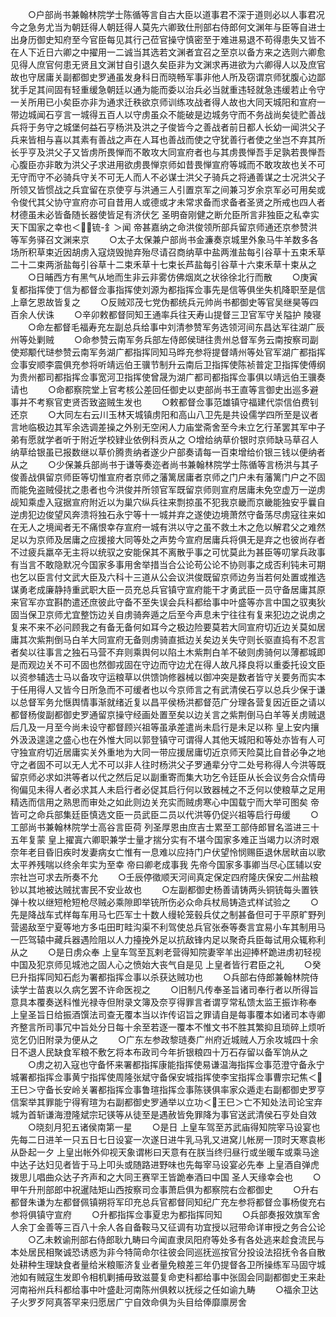 <!-- { "loadSidebar": true } -->
　　○户部尚书兼翰林院学士陈循等言自古大臣以道事君不深于道则必以人事君况今之急务尤当为朝廷得人朝廷得人莫先六卿致仕刑部右侍郎何文渊年与臣等自进士出身历御史知府至今官臣每见其行己莅官操守慎密至于难进易退不苟得患失又皆不在人下近日六卿之中擢用一二诚当其选若文渊者宜召之至京以备方来之选则六卿愈见得人庶官何患无贤且文渊甘自引退久矣臣非为文渊求再进欲为六卿得人以及庶官故也守居庸关副都御史罗通虽发身科日而晓畅军事非他人所及窃谓京师犹腹心边鄙犹手足其间固有轻重缓急朝廷以通为能而委以治兵必当就重违轻就急违缓若止令守一关所用已小矣臣亦非为通求迁秩欲京师训练攻战者得人故也大同天城阳和宣府一带边城闻石亨言一城得五百人以守虏虽众不能破是边城务守而不务战尚矣徒贮善战兵将于务守之城堡何益石亨杨洪及洪之子俊皆今之善战者前日都人长幼一闻洪父子兵来皆相与喜以其素有善战之声在人耳也善战而使之守犹善行者使之坐岂不弃其所长乎亨及洪父子又皆虏所畏惮而不敢攻大同宣府者也与其虏畏惮吾手足孰若畏惮吾心腹臣亦非敢为洪父子求进用欲虏畏惮京师如昔畏惮宣府等城而不敢攻故也关不可无守而守不必骑兵守关不可无人而人不必谋士洪父子骑兵之将通善谋之士况洪父子所领又皆惯战之兵宜留在京使亨与洪通三人引置京军之间兼习岁余京军必可用矣或令俊代其父协守宣府亦可自昔用人或德或才未常求备而求备者圣贤之所戒也四人者材德虽未必皆备随长器使皆足有济伏乞  圣明奋刚健之断允臣所言非独臣之私幸实天下国家之幸也＜锍-釒＞闻  帝甚嘉纳之命洪俊领所部兵留京师通还京参赞洪等军务驿召文渊来京
　　○太子太保兼户部尚书金濂奏京城里外象马牛羊数多各场所积草束近因胡虏入寇烧毁抛弃殆尽请召商纳草中盐两淮盐每引谷草十五束禾草二十二束两浙盐每引谷草十二束禾草十七束长芦盐每引谷草十六束禾草十束从之
　　○日晡西方有黑气从地而生非云非雾仿佛烟岚之状徐徐北行而散
　　○庚寅复都指挥使丁信为都督佥事指挥使刘源为都指挥佥事先是信等俱坐失机降职至是信上章乞恩故皆复之
　　○反贼邓茂七党伪都统兵元帅尚书都御史等官吴继昊等四百余人伏诛
　　○辛卯敕都督同知王通率兵往天寿山提督三卫官军守关隘护  陵寝
　　○命左都督毛福寿充左副总兵给事中刘清参赞军务选领河间东昌达军往湖广辰州等处剿贼
　　○命参赞云南军务兵部左侍郎侯琎往贵州总督军务云南按察司副使郑颙代琎参赞云南军务湖广都指挥同知马晔充参将提督靖州等处官军湖广都指挥佥事安顺李震俱充参将听靖远伯王骥节制升云南后卫指挥使陈祯普定卫指挥使傅纲为贵州都司都指挥佥事宽河卫指挥使曾晟为湖广都司都指挥佥事俱以靖远伯王骥奏请也
　　○命都察院堂上官考核公差回任御史以吏部尚书王直等言御史出巡多避事并不考察官吏贤否致盗贼生发也
　　○敕都督佥事范雄镇守福建代崇信伯费钊还京
　　○大同左右云川玉林天城镇虏阳和高山八卫先是共设儒学四所至是议者言地临极边其军余选调差操之外别无空闲人力庙堂斋舍至今未立乞行革罢其军中子弟有愿就学者听于附近学校肄业依例科贡从之
○增给纳草价银时京师缺马草召人纳草给银虽已报数继以草价腾贵纳者遂少户部奏请每一百束增给价银三钱以便纳者从之
　　○少保兼兵部尚书于谦等奏迩者尚书兼翰林院学士陈循等言杨洪与其子俊善战俱留京师臣等切惟宣府者京师之藩篱居庸者京师之门户未有藩篱门户之不固而能免盗贼侵扰之患者也今洪俊并所领官军既留京师则宣府居庸未免空虚万一逆虏觇知乘虚入寇据宣府附近以为巢穴纵兵往来剽掠虽不犯我京畿而京畿能独安乎曩自逆虏犯边俊望风奔溃将独石永宁等十一城并弃之遂使边境萧然守备荡尽虏寇往来如在无人之境闻者无不痛恨幸存宣府一城有洪以守之虽不救土木之危以解君父之难然足以为京师及居庸之应援接大同等处之声势今宣府居庸兵将俱无是弃之也彼尚存者不过疲兵羸卒无主将以统驭之安能保其不离散乎事之可忧莫此为甚臣等叨掌兵政事有当言不敢隐默况今国家多事用舍举措当合公论苟公论不协则事之成否利钝未可期也乞以臣言付文武大臣及六科十三道从公会议洪俊既留京师边务当若何处置或推选谋勇老成廉静持重武职大臣一员充总兵官镇守宣府能干才勇武臣一员守备居庸其原来官军亦宜斟酌遣还庶彼此守备不至失误会兵科都给事中叶盛等亦言中国之驭夷狄固当保卫京师尤宜整饬边关自虏骑奔遁之后至今声息未宁往往有复来犯边之说虏之复来不来不必问顾我之有备无备何如耳今之极边险要莫若大同宣府切近边关莫如居庸其次紫荆倒马白羊大同宣府无备则虏骑直抵边关矣边关失守则长驱直捣有不忍言者矣以往事言之独石马营不弃则乘舆何以陷土木紫荆白羊不破则虏骑何以薄都城即是而观边关不可不固也然御戎固在守边而守边尤在得人故凡择良将以重委托设文臣以资参辅选士马以备攻守运粮草以供馈饷修器械以御冲突是数者皆守关要务而实本于任用得人又皆今日所急而不可缓者也以今京师言之有武清侯石亨以总兵少保于谦以总督军务允惬舆情事渐就绪近复以昌平侯杨洪都督范广分理各营复因近臣之请以都督杨俊副都御史罗通留京操守经画处置至矣以边关言之紫荆倒马白羊等关虏贼退后几及一月至今尚未设守都督顾兴祖等虽承差遣尚未启行是未足以称  皇上安内攘外汲汲遑遑之盛心也在外惟大同以郭登镇守可谓得人其他天城阳和等处亦皆有人可守独宣府切近居庸实关外重地为大同一带应援居庸切近京师天险莫比自昔必争之地守之者固不可以无人尤不可以非人往时杨洪父子罗通辈分守二处号称得人今洪等既留京师必求如洪等者以代之然后足以副重寄而集大功乞令廷臣从长会议务合众情毋徇偏见未得人者必求其人未启行者必促其启行何以致器械之不乏何以使粮草之足用精选而信用之熟思而审处之如此则边关充实而贼虏寒心中国载宁而大举可图矣  帝皆可之命兵部集廷臣慎选文臣一员武臣二员以代洪等仍促兴祖等启行毋缓
　　○工部尚书兼翰林院学士高谷言臣荷  列圣厚恩由庶吉士累至工部侍郎冒名滥进三十五年复蒙  皇上擢寘六卿职兼学士量才揣分实有不堪今国家多难正当竭力以济时艰奈年老目昏旧疾时发妻病女亡惟有一息难以应持门户伏望怜悯赐臣退休居畎亩以歌太平养残喘以终余年实为至幸  帝曰卿老成事我  先帝今国家多事卿当尽心匡辅以安  宗社岂可求去所奏不允
　　○壬辰停徵顺天河间真定保定四府隆庆保安二州盐粮钞以其地被达贼扰害民不安业故也
　　○左副都御史杨善请铸两头铜铳每头置铁弹十枚以继短枪短枪尽贼必乘隙即举铳所伤必众命兵杖局铸造式样试验之
　　○先是降战车式样每车用马七匹军士十数人缦轮笼毂兵仗之制甚备但可于平原旷野列营遏敌至宁夏等地方多屯田町畦沟渠不利驾使总兵官张泰等奏言宜易小车其制用马一匹驾辕中藏兵器遇险阻以人力擡挽外足以抗敌锋内足以聚奇兵臣每试用众辄称利从之
　　○是日虏众奉  上皇车驾至瓦剌老营得知院妻宰羊出迎捧杯跪进虏初轻视中国及犯京师见城池之固人心之愤始大丧气自是见  上皇者皆行君臣之礼
　　○癸巳升指挥同知石彪为署都指挥佥事以杀获达贼功也
　　○兵部右侍郎兼翰林院侍读学士苗衷以久病乞罢不许命医视之
　　○旧制凡传奉圣旨诸司奉行者以所得旨意具本覆奏送科惟光禄寺但附录文簿及奈亨得罪言者谓亨常私馈太监王振诈称奉  上皇圣旨日给振酒馔法司查无覆本当以诈传诏旨之罪请自是每事覆本如诸司本寺卿齐整言所司事冗中旨处分日每十余至若逐一覆本不惟文书不胜其繁抑且琐碎上烦听览乞仍旧附录为便从之
　　○广东左参政黎琏奏广州府近城贼人万余攻城四十余日不退人民缺食军粮不敷乞将本布政司今年折银粮四十万石存留以备军饷从之
　　○虏之初入寇也守备怀来署都指挥康能指挥使易谦温海指挥佥事范澄守备永宁城署都指挥佥事黄宁指挥使周隆张斌守备保安城指挥使李宝指挥佥事曹宗玘焦＜王巳＞守备长安岭关署都指挥佥事鲁瑄指挥佥事陈锳俱率家众遁走右副都御史罗亨信案举其罪能宁得宥瑄为右副都御史罗通举以立功＜王巳＞亡不知处法司论宝弃城为首斩谦海澄隆斌宗玘锳等从徒至是遇赦皆免罪降为事官送武清侯石亨处自效
　　○晓刻月犯五诸侯南第一星
　　○是日  上皇车驾至苏武庙得知院宰马设宴也先每二日进羊一只五日七日设宴一次遂日进牛乳马乳又进窝儿帐房一顶时天寒袁彬从卧起一夕  上皇出帐外仰视天象谓彬曰天意有在朕当终归昼行或坐暖车或乘马途中达子达妇见者皆于马上叩头或随路进野味也先每宰马设宴必先奉  上皇酒自弹虎拨思儿唱曲众达子齐声和之大同王赛罕王皆跪奉酒曰中国  圣人天缘幸会也
　　○甲午升刑部郎中祝暹陆矩山西按察司佥事萧启俱为都察院右佥都御史
　　○升右都督朱谦为左都督佩镇朔将军印充总兵官都督同知纪广充左参将都督佥事杨俊充右参将俱镇守宣府
　　○升都指挥佥事夏忠为都指挥同知
　　○兵部奏报效旗军舍人余丁金善等三百八十余人各自备鞍马又征调有功宜授以冠带命详审授之务合公论
　　○乙未敕谕刑部右侍郎耿九畴曰今闻直隶凤阳府等处多有各处逃来趁食流民与本处居民相聚诚恐诱惑为非今特简命尔往彼会同巡抚巡按官分投设法招抚令各自散处耕种生理缺食者量给米粮赈济复业者量免粮差三年仍提督各卫所操练军马固守城池如有贼寇生发即令相机剿捕毋致滋蔓复命吏科都给事中张固会同副都御史王来赴河南裕州兵科都给事中叶盛赴河南陈州俱敕以抚绥之任如谕九畴
　　○福余卫达子火罗歹阿真答罕来归愿居广宁自效命俱为头目给俸靡廪房舍
